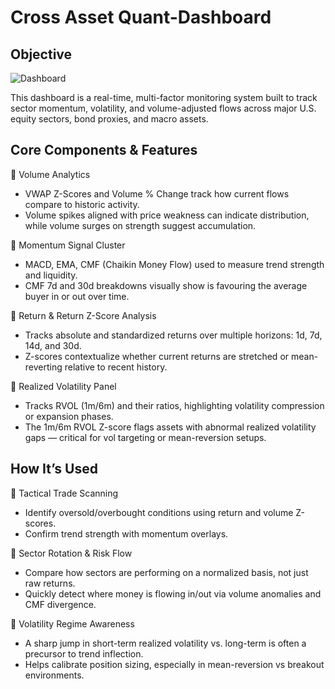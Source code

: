 # Cross Asset Quant-Dashboard

## Objective

![Dashboard](https://github.com/user-attachments/assets/d1dcfb61-dbbd-479f-b1b8-97cb3c867b2f)

This dashboard is a real-time, multi-factor monitoring system built to track sector momentum, volatility, and volume-adjusted flows across major U.S. equity sectors, bond proxies, and macro assets.

## Core Components & Features
🔹 Volume Analytics
- VWAP Z-Scores and Volume % Change track how current flows compare to historic activity.
- Volume spikes aligned with price weakness can indicate distribution, while volume surges on strength suggest accumulation.

🔹 Momentum Signal Cluster
- MACD, EMA, CMF (Chaikin Money Flow) used to measure trend strength and liquidity.
- CMF 7d and 30d breakdowns visually show  is favouring the average buyer  in or out over time.

🔹 Return & Return Z-Score Analysis
- Tracks absolute and standardized returns over multiple horizons: 1d, 7d, 14d, and 30d.
- Z-scores contextualize whether current returns are stretched or mean-reverting relative to recent history.

🔹 Realized Volatility Panel
- Tracks RVOL (1m/6m) and their ratios, highlighting volatility compression or expansion phases.
- The 1m/6m RVOL Z-score flags assets with abnormal realized volatility gaps — critical for vol targeting or mean-reversion setups.

## How It’s Used

🔹 Tactical Trade Scanning
- Identify oversold/overbought conditions using return and volume Z-scores.
- Confirm trend strength with momentum overlays.

🔹 Sector Rotation & Risk Flow
- Compare how sectors are performing on a normalized basis, not just raw returns.
- Quickly detect where money is flowing in/out via volume anomalies and CMF divergence.

🔹 Volatility Regime Awareness
- A sharp jump in short-term realized volatility vs. long-term is often a precursor to trend inflection.
- Helps calibrate position sizing, especially in mean-reversion vs breakout environments.
